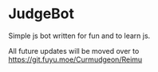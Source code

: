 # JudgeBot
Simple js bot written for fun and to learn js.

All future updates will be moved over to https://git.fuyu.moe/Curmudgeon/Reimu

